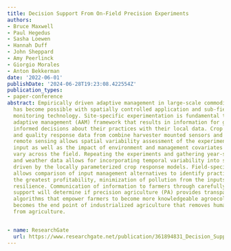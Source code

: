 ```yaml
---
title: Decision Support From On-Field Precision Experiments
authors:
- Bruce Maxwell
- Paul Hegedus
- Sasha Loewen
- Hannah Duff
- John Sheppard
- Amy Peerlinck
- Giorgio Morales
- Anton Bekkerman
date: '2022-06-01'
publishDate: '2024-06-28T19:23:08.422554Z'
publication_types:
- paper-conference
abstract: Empirically driven adaptive management in large-scale commodity crop production
  has become possible with spatially controlled application and sub-field scale crop
  monitoring technology. Site-specific experimentation is fundamental to an agroecosystem
  adaptive management (AAM) framework that results in information for growers to make
  informed decisions about their practices with their local data. Crop production
  and quality response data from combine harvester mounted sensors and internet-available
  remote sensing allows spatial variability assessment of the experimentally applied
  input as well as the impact of environment and management covariates that also spatially
  vary across the field. Repeating the experiments and gathering year-specific economic
  and weather data allows for incorporating temporal variability into simulation models
  driven by the locally parameterized crop response models. Field-specific simulation
  allows comparison of input management alternatives to identify practices that provide
  the greatest profitability, minimization of pollution from the inputs, and economic
  resilience. Communication of information to farmers through carefully designed decision
  support will determine if precision agriculture (PA) provides transparent interactive
  algorithms that empower farmers to become more knowledgeable agroecologists, or
  becomes the end point of industrialized agriculture that removes human decisions
  from agriculture.


- name: ResearchGate
  url: https://www.researchgate.net/publication/361894831_Decision_Support_From_On-Field_Precision_Experiments
---
```

